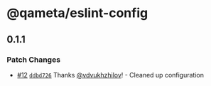 # @qameta/eslint-config

## 0.1.1

### Patch Changes

- [#12](https://github.com/qameta/fe-core/pull/12) [`ddbd726`](https://github.com/qameta/fe-core/commit/ddbd726e1db7c37e2d840648087bb94afb1ee6dd) Thanks [@vdvukhzhilov](https://github.com/vdvukhzhilov)! - Cleaned up configuration
